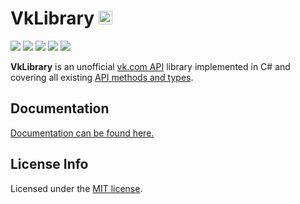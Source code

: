 # VkLibrary <a href="https://www.nuget.org/packages/VkLibrary.Core/"><img src="https://worldbeater.github.io/logos/VkLibrary.png" width="22" height="22"></a>
<a href="https://www.nuget.org/packages/VkLibrary.Core/"><img src="https://img.shields.io/badge/.NET%20Standard-1.2-green.svg"></a>
<a href="https://www.nuget.org/packages/VkLibrary.Core/"><img src="https://img.shields.io/nuget/v/VkLibrary.Core.svg"></a>
<a href="https://www.nuget.org/packages/VkLibrary.Core/"><img src="https://img.shields.io/nuget/dt/VkLibrary.Core.svg"></a>
<a href="https://github.com/Worldbeater/VkLibrary/issues"><img src="https://img.shields.io/github/issues/Worldbeater/VkLibrary.svg"></a>
<a href="https://github.com/Worldbeater/VkLibrary/blob/master/LICENSE.md"><img src="https://img.shields.io/github/license/worldbeater/VkLibrary.svg"></a>

<b>VkLibrary</b> is an unofficial <a href="https://vk.com/dev">vk.com API</a> library implemented in C# and covering all existing <a href="https://vk.com/dev/methods">API methods and types</a>.

## Documentation
<a href="https://worldbeater.github.io/vklibrary/articles/intro.html">Documentation can be found here.</a>

## License Info
Licensed under the <a href="https://github.com/Worldbeater/VkLibrary/blob/master/LICENSE.md">MIT license</a>.
